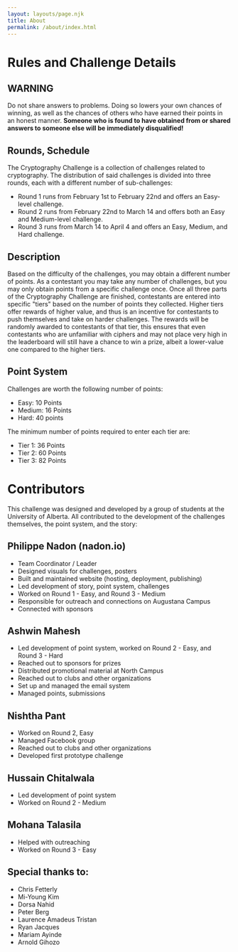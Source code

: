 ```yaml
---
layout: layouts/page.njk
title: About
permalink: /about/index.html
---
```

# Rules and Challenge Details

## WARNING

Do not share answers to problems. Doing so lowers your own chances of winning, as well as the chances of others who have earned their points in an honest manner. **Someone who is found to have obtained from or shared answers to someone else will be immediately disqualified!**

## Rounds, Schedule

The Cryptography Challenge is a collection of challenges related to cryptography. The distribution of said challenges is divided into three rounds, each with a different number of sub-challenges:

* Round 1 runs from February 1st to February 22nd and offers an Easy-level challenge.
* Round 2 runs from February 22nd to March 14 and offers both an Easy and Medium-level challenge.
* Round 3 runs from March 14 to April 4 and offers an Easy, Medium, and Hard challenge.

## Description

Based on the difficulty of the challenges, you may obtain a different number of points. As a contestant you may take any number of challenges, but you may only obtain points from a specific challenge once. Once all three parts of the Cryptography Challenge are finished, contestants are entered into specific "tiers" based on the number of points they collected. Higher tiers offer rewards of higher value, and thus is an incentive for contestants to push themselves and take on harder challenges. The rewards will be randomly awarded to contestants of that tier, this ensures that even contestants who are unfamiliar with ciphers and may not place very high in the leaderboard will still have a chance to win a prize, albeit a lower-value one compared to the higher tiers.

## Point System

Challenges are worth the following number of points:

* Easy: 10 Points
* Medium: 16 Points
* Hard: 40 points

The minimum number of points required to enter each tier are:

* Tier 1: 36 Points
* Tier 2: 60 Points
* Tier 3: 82 Points

# Contributors

This challenge was designed and developed by a group of students at the University of Alberta. All contributed to the development of the challenges themselves, the point system, and the story:

## Philippe Nadon (nadon.io)

* Team Coordinator / Leader
* Designed visuals for challenges, posters
* Built and maintained website (hosting, deployment, publishing)
* Led development of story, point system, challenges
* Worked on Round 1 - Easy, and Round 3 - Medium
* Responsible for outreach and connections on Augustana Campus
* Connected with sponsors

## Ashwin Mahesh

* Led development of point system, worked on Round 2 - Easy, and Round 3 - Hard
* Reached out to sponsors for prizes
* Distributed promotional material at North Campus
* Reached out to clubs and other organizations
* Set up and managed the email system
* Managed points, submissions

## Nishtha Pant

* Worked on Round 2, Easy
* Managed Facebook group
* Reached out to clubs and other organizations
* Developed first prototype challenge

## Hussain Chitalwala

* Led development of point system
* Worked on Round 2 - Medium

## Mohana Talasila

* Helped with outreaching
* Worked on Round 3 - Easy

## Special thanks to:

* Chris Fetterly
* Mi-Young Kim
* Dorsa Nahid
* Peter Berg
* Laurence Amadeus Tristan
* Ryan Jacques
* Mariam Ayinde
* Arnold Gihozo
